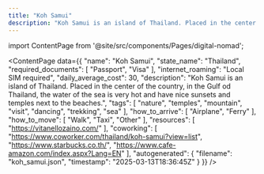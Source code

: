 ```yaml
---
title: "Koh Samui"
description: "Koh Samui is an island of Thailand. Placed in the center of the country, in the Gulf od Thailand, the water of the sea is very hot and have nice sunsets and temples next to the beaches."
---
```

import ContentPage from '@site/src/components/Pages/digital-nomad';

<ContentPage
    data={{
  "name": "Koh Samui",
  "state_name": "Thailand",
  "required_documents": [
    "Passport",
    "Visa"
  ],
  "internet_roaming": "Local SIM required",
  "daily_average_cost": 30,
  "description": "Koh Samui is an island of Thailand. Placed in the center of the country, in the Gulf od Thailand, the water of the sea is very hot and have nice sunsets and temples next to the beaches.",
  "tags": [
    "nature",
    "temples",
    "mountain",
    "visit",
    "dancing",
    "trekking",
    "sea"
  ],
  "how_to_arrive": [
    "Airplane",
    "Ferry"
  ],
  "how_to_move": [
    "Walk",
    "Taxi",
    "Other"
  ],
  "resources": [
    "https://vitanellozaino.com/"
  ],
  "coworking": [
    "https://www.coworker.com/thailand/koh-samui?view=list",
    "https://www.starbucks.co.th/",
    "https://www.cafe-amazon.com/index.aspx?Lang=EN"
  ],
  "autogenerated": {
    "filename": "koh_samui.json",
    "timestamp": "2025-03-13T18:36:45Z"
  }
}}
/>
